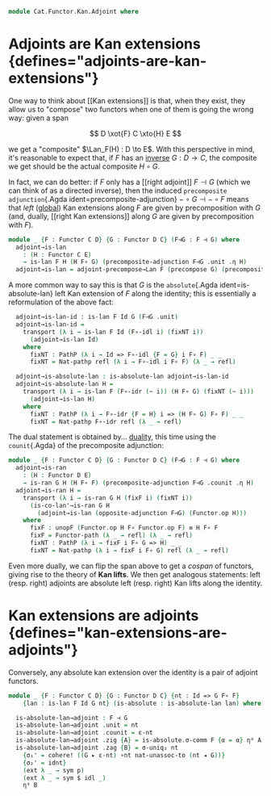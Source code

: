 <!--
```agda
open import Cat.Functor.Kan.Duality
open import Cat.Functor.Kan.Global
open import Cat.Functor.Coherence
open import Cat.Instances.Functor
open import Cat.Functor.Kan.Base
open import Cat.Functor.Adjoint
open import Cat.Functor.Compose
open import Cat.Prelude

import Cat.Functor.Reasoning
import Cat.Reasoning
```
-->

```agda
module Cat.Functor.Kan.Adjoint where
```

<!--
```agda
open _=>_
open _⊣_ hiding (ε)

private
  variable
    o ℓ : Level
    C D E : Precategory o ℓ
```
-->

# Adjoints are Kan extensions {defines="adjoints-are-kan-extensions"}

One way to think about [[Kan extensions]] is that, when they exist, they
allow us to "compose" two functors when one of them is going the wrong
way: given a span

$$
D \xot{F} C \xto{H} E
$$

we get a "composite" $\Lan_F(H) : D \to E$. With this perspective in
mind, it's reasonable to expect that, if $F$ has an [inverse] $G : D \to
C$, the composite we get should be the actual composite $H \circ G$.

In fact, we can do better: if $F$ only has a [[right adjoint]] $F \dashv
G$ (which we can think of as a directed inverse), then the induced
`precomposite adjunction`{.Agda ident=precomposite-adjunction} $- \circ
G \dashv - \circ F$ means that *left* ([global]) Kan extensions along
$F$ are given by precomposition with $G$ (and, dually, [[right Kan
extensions]] along $G$ are given by precomposition with $F$).

[inverse]: Cat.Functor.Equivalence.html
[global]: Cat.Functor.Kan.Global.html

```agda
module _ {F : Functor C D} {G : Functor D C} (F⊣G : F ⊣ G) where
  adjoint→is-lan
    : (H : Functor C E)
    → is-lan F H (H F∘ G) (precomposite-adjunction F⊣G .unit .η H)
  adjoint→is-lan = adjoint-precompose→Lan F (precompose G) (precomposite-adjunction F⊣G)
```

A more common way to say this is that $G$ is the `absolute`{.Agda
ident=is-absolute-lan} left Kan extension of $F$ along the identity;
this is essentially a reformulation of the above fact:

```agda
  adjoint→is-lan-id : is-lan F Id G (F⊣G .unit)
  adjoint→is-lan-id =
    transport (λ i → is-lan F Id (F∘-idl i) (fixNT i))
      (adjoint→is-lan Id)
    where
      fixNT : PathP (λ i → Id => F∘-idl {F = G} i F∘ F) _ _
      fixNT = Nat-pathp refl (λ i → F∘-idl i F∘ F) (λ _ → refl)

  adjoint→is-absolute-lan : is-absolute-lan adjoint→is-lan-id
  adjoint→is-absolute-lan H =
    transport (λ i → is-lan F (F∘-idr (~ i)) (H F∘ G) (fixNT (~ i)))
      (adjoint→is-lan H)
    where
      fixNT : PathP (λ i → F∘-idr {F = H} i => (H F∘ G) F∘ F) _ _
      fixNT = Nat-pathp F∘-idr refl (λ _ → refl)
```

The dual statement is obtained by... [duality], this time using the
`counit`{.Agda} of the precomposite adjunction:

[duality]: Cat.Functor.Kan.Duality.html

```agda
module _ {F : Functor C D} {G : Functor D C} (F⊣G : F ⊣ G) where
  adjoint→is-ran
    : (H : Functor D E)
    → is-ran G H (H F∘ F) (precomposite-adjunction F⊣G .counit .η H)
  adjoint→is-ran H =
    transport (λ i → is-ran G H (fixF i) (fixNT i))
      (is-co-lan'→is-ran G H
        (adjoint→is-lan (opposite-adjunction F⊣G) (Functor.op H)))
    where
      fixF : unopF (Functor.op H F∘ Functor.op F) ≡ H F∘ F
      fixF = Functor-path (λ _ → refl) (λ _ → refl)
      fixNT : PathP (λ i → fixF i F∘ G => H) _ _
      fixNT = Nat-pathp (λ i → fixF i F∘ G) refl (λ _ → refl)
```

Even more dually, we can flip the span above to get a *cospan* of
functors, giving rise to the theory of **Kan lifts**. We then get
analogous statements: left (resp. right) adjoints are absolute left
(resp. right) Kan lifts along the identity.

# Kan extensions are adjoints {defines="kan-extensions-are-adjoints"}

Conversely, any absolute kan extension over the identity is a pair
of adjoint functors.

```agda
module _ {F : Functor C D} {G : Functor D C} {nt : Id => G F∘ F}
    {lan : is-lan F Id G nt} (is-absolute : is-absolute-lan lan) where
```
<!--
```agda
  open is-lan lan
  module is-absolute {E : Precategory o ℓ} (H : Functor C E) where
    open is-lan (is-absolute H) public
  open Cat.Reasoning C
  private
    module F = Cat.Functor.Reasoning F
    module G = Cat.Functor.Reasoning G
    module D = Cat.Reasoning D

    α : F F∘ Id => Id F∘ F
    α = cohere! (idnt {F = F})

    ε-nt : F F∘ G => Id
    ε-nt = is-absolute.σ F α

    ε : ∀ x → D.Hom (F.₀ (G.₀ x)) x
    ε x = ε-nt .η x

    p : ∀ {c} → (G.₁ (ε (F.₀ c)) ∘ nt .η (G.₀ (F.₀ c))) ∘ nt .η c ≡ nt .η c
    p {c} =
      (G.₁ (ε (F.₀ c)) ∘ nt .η (G.₀ (F.₀ c))) ∘ nt .η c ≡⟨ pullr (nt .is-natural c _ _) ⟩
      G.₁ (ε (F.₀ c)) ∘ (G.₁ (F.₁ (nt .η c))) ∘ nt .η c ≡⟨ G.cancell (is-absolute.σ-comm F {α = α} ηᵈ _) ⟩
      nt .η c                                           ∎
```
-->
```agda
  is-absolute-lan→adjoint : F ⊣ G
  is-absolute-lan→adjoint .unit = nt
  is-absolute-lan→adjoint .counit = ε-nt
  is-absolute-lan→adjoint .zig {A} = is-absolute.σ-comm F {α = α} ηᵈ A
  is-absolute-lan→adjoint .zag {B} = σ-uniq₂ nt
    {σ₁' = cohere! ((G ▸ ε-nt) ∘nt nat-unassoc-to (nt ◂ G))}
    {σ₂' = idnt}
    (ext λ _ → sym p)
    (ext λ _ → sym $ idl _)
    ηᵈ B
```
